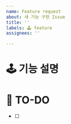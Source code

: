 ```yaml
---
name: Feature request
about: 새 기능 구현 Issue
title: ''
labels: 🕹️ feature
assignees: ''

---
```


# 🕹️ 기능 설명


# 📌 TO-DO
- [ ]
